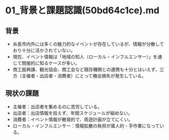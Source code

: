 # 01_背景と課題認識(50bd64c1ce).md

## 背景
- 糸島市内外には多くの魅力的なイベントが存在しているが、情報が分散しており十分に活かされていない。
- 現在、イベント情報は「地域の知人（ローカル・インフルエンサー）」を通じて間接的に知るケースが多い。
- 商工振興課、観光協会、商工会など既存機関との連携も十分とはいえず、三方（主催者・出店者・消費者）にとって機会損失が発生している。

## 現状の課題
- 主催者：出店者を集めるのに苦労している。
- 出店者：出店情報を拾えず、年間スケジュールが組めない。
- 消費者：イベント情報が散発的で、周遊計画が立てにくい。
- ローカル・インフルエンサー：情報拡散の負担が属人的・手作業になっている。
